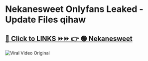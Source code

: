 
 # Nekanesweet Onlyfans Leaked - Update Files qihaw

## <h2><a href="https://clipsfans.com/Nekanesweet&ref=git">🔗 Click to LINKS ⏩⏩ 👉 🟢 Nekanesweet </a></h2>

<a href="https://clipsfans.com/Nekanesweet&ref=git" rel="nofollow" data-target="animated-image.originalLink"><img src="https://i.ibb.co.com/xMMVF88/686577567.gif" alt="Viral Video Original" style="max-width: 100%; display: inline-block;" data-target="animated-image.originalImage"></a>

